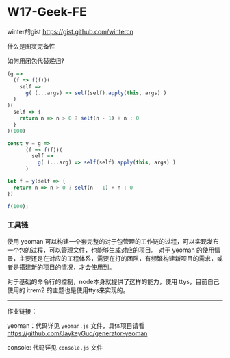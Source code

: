 # W17-Geek-FE

winter的gist https://gist.github.com/wintercn

什么是图灵完备性

如何用闭包代替递归?

```js
(g =>
  (f => f(f))(
    self =>
      g( (...args) => self(self).apply(this, args) )
  )
)(
  self => {
    return n => n > 0 ? self(n - 1) + n : 0
  }
)(100)
```

```js
const y = g =>
      (f => f(f))(
        self =>
          g( (...arg) => self(self).apply(this, args) )
      )

let f = y(self => {
  return n => n > 0 ? self(n - 1) + n : 0
})

f(100);
```

### 工具链

使用 yeoman 可以构建一个套完整的对于包管理的工作链的过程，可以实现发布一个包的过程，可以管理文件，也能够生成对应的项目。
对于 yeoman 的使用情景，主要还是在对应的工程体系，需要在打的团队，有频繁构建新项目的需求，或者是搭建新的项目的情况，才会使用到。

对于基础的命令行的控制，node本身就提供了这样的能力，使用 ttys，目前自己使用的 itrem2 的主题也是使用ttys来实现的。

---

作业链接：

yeoman：代码详见 `yeoman.js` 文件，具体项目请看 https://github.com/JaykeyGuo/generator-yeoman

console: 代码详见 `console.js` 文件
